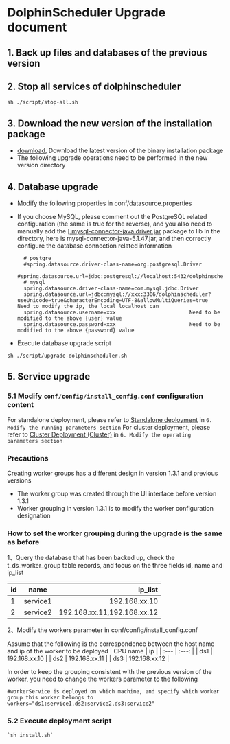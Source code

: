 
# DolphinScheduler Upgrade document

## 1. Back up files and databases of the previous version

## 2. Stop all services of dolphinscheduler

 `sh ./script/stop-all.sh`

## 3. Download the new version of the installation package

- [download](/en-us/download/download.html), Download the latest version of the binary installation package
- The following upgrade operations need to be performed in the new version directory

## 4. Database upgrade
- Modify the following properties in conf/datasource.properties

- If you choose MySQL, please comment out the PostgreSQL related configuration (the same is true for the reverse), and you also need to manually add the [[ mysql-connector-java driver jar](https://downloads.MySQL.com/archives/) package to lib In the directory, here is mysql-connector-java-5.1.47.jar, and then correctly configure the database connection related information

    ```properties
      # postgre
      #spring.datasource.driver-class-name=org.postgresql.Driver
      #spring.datasource.url=jdbc:postgresql://localhost:5432/dolphinscheduler
      # mysql
      spring.datasource.driver-class-name=com.mysql.jdbc.Driver
      spring.datasource.url=jdbc:mysql://xxx:3306/dolphinscheduler?useUnicode=true&characterEncoding=UTF-8&allowMultiQueries=true     Need to modify the ip, the local localhost can
      spring.datasource.username=xxx						Need to be modified to the above {user} value
      spring.datasource.password=xxx						Need to be modified to the above {password} value
    ```

- Execute database upgrade script

`sh ./script/upgrade-dolphinscheduler.sh`

## 5. Service upgrade

### 5.1 Modify `conf/config/install_config.conf` configuration content
For standalone deployment, please refer to [Standalone deployment](/en-us/docs/1.3.1/user_doc/standalone-deployment.html) in `6. Modify the running parameters section`
For cluster deployment, please refer to [Cluster Deployment (Cluster)](/en-us/docs/1.3.1/user_doc/cluster-deployment.html) in `6. Modify the operating parameters section`

### Precautions
Creating worker groups has a different design in version 1.3.1 and previous versions

- The worker group was created through the UI interface before version 1.3.1
- Worker grouping in version 1.3.1 is to modify the worker configuration designation

### How to set the worker grouping during the upgrade is the same as before

1、Query the database that has been backed up, check the t_ds_worker_group table records, and focus on the three fields id, name and ip_list

| id | name | ip_list    |
| :---         |     :---:      |          ---: |
| 1   | service1     | 192.168.xx.10    |
| 2   | service2     | 192.168.xx.11,192.168.xx.12      |

2、Modify the workers parameter in conf/config/install_config.conf

Assume that the following is the correspondence between the host name and ip of the worker to be deployed
| CPU name | ip |
| :---  | :---:  |
| ds1   | 192.168.xx.10     |
| ds2   | 192.168.xx.11     |
| ds3   | 192.168.xx.12     |

In order to keep the grouping consistent with the previous version of the worker, you need to change the workers parameter to the following

```shell
#workerService is deployed on which machine, and specify which worker group this worker belongs to
workers="ds1:service1,ds2:service2,ds3:service2"
```

  
### 5.2 Execute deployment script
```shell
`sh install.sh`
```


